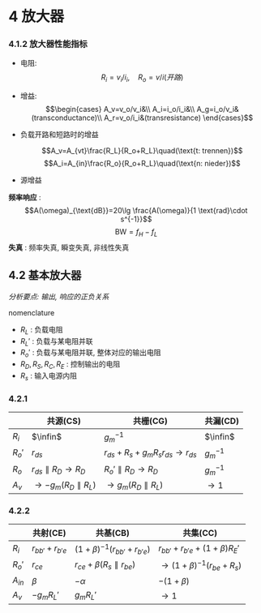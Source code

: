# 4 放大器

### 4.1.2 放大器性能指标

- 电阻:
    $$R_i=v_i/i_i,\quad R_o=v/i(开路)$$
- 增益:
    $$\begin{cases}
        A_v=v_o/v_i&\\
        A_i=i_o/i_i&\\
        A_g=i_o/v_i&(transconductance)\\
        A_r=v_o/i_i&(transresistance)
    \end{cases}$$

- 负载开路和短路时的增益

    $$A_v=A_{vt}\frac{R_L}{R_o+R_L}\quad(\text{t: trennen})$$
    $$A_i=A_{in}\frac{R_o}{R_o+R_L}\quad(\text{n: nieder})$$
- 源增益

**频率响应** : 
$$A(\omega)_{\text{dB}}=20\lg \frac{A(\omega)}{1 \text{rad}\cdot s^{-1}}$$
$$\text{BW}=f_H-f_L$$
**失真** : 频率失真, 瞬变失真, 非线性失真

## 4.2 基本放大器

*分析要点: 输出, 响应的正负关系*

nomenclature
- $R_L$ : 负载电阻
- $R_L'$ : 负载与某电阻并联
- $R_o'$ : 负载与某电阻并联, 整体对应的输出电阻
- $R_D,R_S,R_C,R_E$ : 控制输出的电阻
- $R_s$ : 输入电源内阻
### 4.2.1 


| |共源(CS)|共栅(CG)|共漏(CD)|
|-|-|-|-|
|$R_i$|$\infin$|$g_m^{-1}$|$\infin$|
|$R_o'$|$r_{ds}$|$r_{ds}+R_s+g_mR_sr_{ds}\to r_{ds}$|$g_m^{-1}$|
|$R_o$|$r_{ds}\parallel R_D\to R_D$|$R_o'\parallel R_D\to R_D$|$g_m^{-1}$|
|$A_v$|$\to -g_m(R_D\parallel R_L)$|$\to g_m(R_D\parallel R_L)$|$\to 1$|


### 4.2.2

| |共射(CE)|共基(CB)|共集(CC)|
|-|-|-|-|
|$R_i$|$r_{bb'}+r_{b'e}$|$(1+\beta)^{-1}(r_{bb'}+r_{b'e})$|$r_{bb'}+r_{b'e}+(1+\beta)R_E'$|
|$R_o'$|$r_{ce}$|$r_{ce}+\beta (R_s\parallel r_{be})$|$\to(1+\beta)^{-1}(r_{be}+R_s)$|
|$A_{in}$|$\beta$|$-\alpha$|$-(1+\beta)$|
|$A_v$|$-g_mR_L'$|$g_mR_L'$|$\to 1$|
